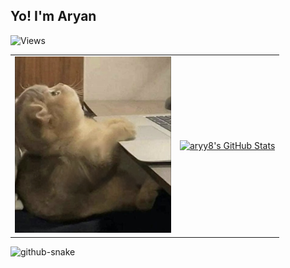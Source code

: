 ## Yo! I'm Aryan
<!-- Profile View Counter -->
<p align="left">
  <img src="https://komarev.com/ghpvc/?username=aryy8" alt="Views"/>
</p>

<table>
  <tr>
    <td>
      <img src="IMG_3161.jpg" alt="Cat Image" width="250"/>
    </td>
    <td>
        <a href="https://awesome-github-stats.azurewebsites.net/index.html??cardType=github&theme=vision-friendly-dark&preferLogin=false">    <img  alt="aryy8's GitHub Stats" src="https://awesome-github-stats.azurewebsites.net/user-stats/aryy8?cardType=github&theme=vision-friendly-dark&preferLogin=false" />  </a>
    </td>
  </tr>
</table>



<!---
aryy8/aryy8 is a ✨ special ✨ repository because its `README.md` (this file) appears on your GitHub profile.
You can click the Preview link to take a look at your changes.
--->
<picture>
  <source media="(prefers-color-scheme: dark)" srcset="https://raw.githubusercontent.com/aryy8/aryy8/output/github-snake-dark.svg" />
  <source media="(prefers-color-scheme: light)" srcset="https://raw.githubusercontent.com/aryy8/aryy8/output/github-snake.svg" />
  <img alt="github-snake" src="https://raw.githubusercontent.com/tobiasmeyhoefer/tobiasmeyhoefer/output/github-snake.svg" />
</picture>
